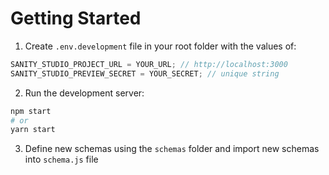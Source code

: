 # Getting Started

1. Create `.env.development` file in your root folder with the values of:

```javascript
SANITY_STUDIO_PROJECT_URL = YOUR_URL; // http://localhost:3000
SANITY_STUDIO_PREVIEW_SECRET = YOUR_SECRET; // unique string
```

2. Run the development server:

```bash
npm start
# or
yarn start
```

3. Define new schemas using the `schemas` folder and import new schemas into `schema.js` file
